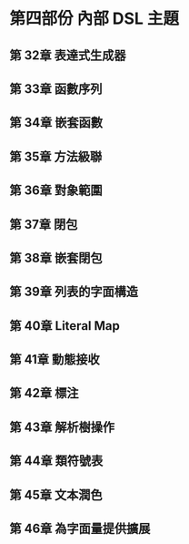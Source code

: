 # 第四部份 內部 DSL 主題 #  

## 第 32章 表達式生成器 ##
## 第 33章 函數序列 ##
## 第 34章 嵌套函數 ##
## 第 35章 方法級聯 ##
## 第 36章 對象範圍 ##
## 第 37章 閉包 ##
## 第 38章 嵌套閉包 ##
## 第 39章 列表的字面構造 ##
## 第 40章 Literal Map ##
## 第 41章 動態接收 ##
## 第 42章 標注 ##
## 第 43章 解析樹操作 ##
## 第 44章 類符號表 ##
## 第 45章 文本潤色 ##
## 第 46章 為字面量提供擴展 ##
